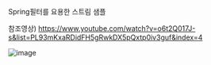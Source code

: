 Spring필터를 요용한 스트림 샘플

참조영상)
https://www.youtube.com/watch?v=o6t2Q017J-s&list=PL93mKxaRDidFH5gRwkDX5pQxtp0iv3guf&index=4

![image](https://user-images.githubusercontent.com/96629767/148801780-110d589b-1e8b-4794-804a-e6eede3c3240.png)
